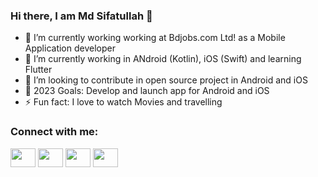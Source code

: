### Hi there, I am Md Sifatullah 👋


- 🔭 I’m currently working working at Bdjobs.com Ltd! as a Mobile Application developer
- 🌱 I’m currently working in ANdroid (Kotlin), iOS (Swift) and learning Flutter
- 👯 I’m looking to contribute in open source project in Android and iOS
- 🥅 2023 Goals: Develop and launch app for Android and iOS
- ⚡ Fun fact:  I love to watch Movies and travelling

<h3 align="left">Connect with me:</h3>
<p align="left">
<a href="your link" target="blank"><img align="center" src="https://cdn.jsdelivr.net/npm/simple-icons@3.0.1/icons/twitter.svg" alt="" height="30" width="40" /></a>
<a href="your link" target="blank"><img align="center" src="https://cdn.jsdelivr.net/npm/simple-icons@3.0.1/icons/linkedin.svg" alt="" height="30" width="40" /></a>
<a href="your link" target="blank"><img align="center" src="https://cdn.jsdelivr.net/npm/simple-icons@3.0.1/icons/instagram.svg" alt="" height="30" width="40" /></a>
<a href="your link" target="blank"><img align="center" src="https://cdn.jsdelivr.net/npm/simple-icons@3.0.1/icons/youtube.svg" alt="" height="30" width="40" /></a>
</p>
